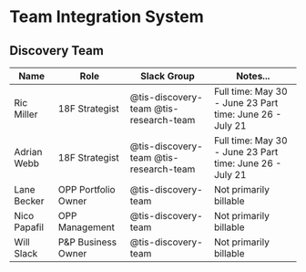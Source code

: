 # Team Integration System
## Discovery Team

| Name         	| Role                	| Slack Group                            	| Notes...                                                 	|
|--------------	|---------------------	|----------------------------------------	|----------------------------------------------------------	|
| Ric Miller   	| 18F Strategist      	| @tis-discovery-team @tis-research-team 	| Full time: May 30 - June 23 Part time: June 26 - July 21 	|
| Adrian Webb  	| 18F Strategist      	| @tis-discovery-team @tis-research-team 	| Full time: May 30 - June 23 Part time: June 26 - July 21 	|
| Lane Becker  	| OPP Portfolio Owner 	| @tis-discovery-team                    	| Not primarily billable                                   	|
| Nico Papafil 	| OPP Management      	| @tis-discovery-team                    	| Not primarily billable                                   	|
| Will Slack   	| P&P Business Owner  	| @tis-discovery-team                    	| Not primarily billable                                   	|
